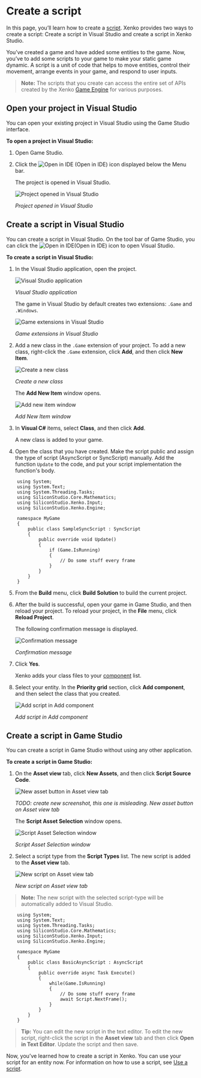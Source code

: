 # Create a script

In this page, you’ll learn how to create a [script](xref:scripting). Xenko provides two ways to create a script: Create a script in Visual Studio and create a script in Xenko Studio.

You’ve created a game and have added some entities to the game. Now, you’ve to add some scripts to your game to make your static game dynamic. A script is a unit of code that helps to move entities, control their movement, arrange events in your game, and respond to user inputs.

>**Note:** The scripts that you create can access the entire set of APIs created by the Xenko [Game Engine](xref:game-engine) for various purposes.

## Open your project in Visual Studio

You can open your existing project in Visual Studio using the Game Studio interface.

**To open a project in Visual Studio:**

1. Open Game Studio.
2. Click the ![Open in IDE](media/create-a-script-ide-icon.png) (Open in IDE) icon displayed below the Menu bar.

   The project is opened in Visual Studio.

   ![Project opened in Visual Studio](media/create-a-script-open-project.png)

   _Project opened in Visual Studio_

## Create a script in Visual Studio

You can create a script in Visual Studio. On the tool bar of Game Studio, you can click the ![Open in IDE](media/create-a-script-ide-icon.png)(Open in IDE) icon to open Visual Studio.

**To create a script in Visual Studio:**

1. In the Visual Studio application, open the project.

   ![Visual Studio application](media/create-a-script-visual-studio-application.png)

   _Visual Studio application_

   The game in Visual Studio by default creates two extensions: ```.Game``` and ```.Windows```.

   ![Game extensions in Visual Studio](media/create-a-script-game-extensions.png)

   _Game extensions in Visual Studio_

2. Add a new class in the ```.Game``` extension of your project. To add a new class, right-click the ```.Game``` extension, click **Add**, and then click **New Item**.

   ![Create a new class](media/create-a-script-create-new-class.png)

   _Create a new class_

   The **Add New Item** window opens.

   ![Add new item window](media/create-a-script-add-new-item-window.png)

   _Add New Item window_

3. In **Visual C#** items, select **Class**, and then click **Add**.

   A new class is added to your game.

4. Open the class that you have created. Make the script public and assign the type of script (AsyncScript or SyncScript) manually. Add the function ```Update``` to the code, and put your script implementation the function's body.

```
	using System;
	using System.Text;
	using System.Threading.Tasks;
	using SiliconStudio.Core.Mathematics;
	using SiliconStudio.Xenko.Input;
	using SiliconStudio.Xenko.Engine;
	
	namespace MyGame
	{
		public class SampleSyncScript : SyncScript
		{			
			public override void Update()
			{
				if (Game.IsRunning)
				{
					// Do some stuff every frame
				}
			}
		}
	}
```

5. From the **Build** menu, click **Build Solution** to build the current project.
6. After the build is successful, open your game in Game Studio, and then reload your project. To reload your project, in the **File** menu, click **Reload Project**.

   The following confirmation message is displayed.

   ![Confirmation message](media/create-a-script-confirmation-message.png)

   _Confirmation message_

7. Click **Yes**.

   Xenko adds your class files to your [component](xref:component) list.

8. Select your entity. In the **Priority grid** section, click **Add component**, and then select the class that you created.

   ![Add script in Add component](media/create-a-script-add-component.png)

   _Add script in Add component_

## Create a script in Game Studio

You can create a script in Game Studio without using any other application.

**To create a script in Game Studio:**

1. On the **Asset view** tab, click **New Assets**, and then click **Script Source Code**.

   ![New asset button in Asset view tab](media/create-a-script-new-asset.png)

   _TODO: create new screenshot, this one is misleading. New asset button on Asset view tab_

	The **Script Asset Selection** window opens.

   ![Script Asset Selection window](media/create-a-script-script-asset-selection.png)

   _Script Asset Selection window_

2. Select a script type from the **Script Types** list. The new script is added to the **Asset view** tab.

   ![New script on Asset view tab](media/create-a-script-new-script-asset-view.png)

   _New script on Asset view tab_

>**Note:** The new script with the selected script-type will be automatically added to Visual Studio.

```
    using System;
	using System.Text;
	using System.Threading.Tasks;
	using SiliconStudio.Core.Mathematics;
	using SiliconStudio.Xenko.Input;
	using SiliconStudio.Xenko.Engine;
	
	namespace MyGame
	{
		public class BasicAsyncScript : AsyncScript
		{	
			public override async Task Execute()
			{
				while(Game.IsRunning)
				{
					// Do some stuff every frame
					await Script.NextFrame();
				}
			}
		}
	}
```

>**Tip:** You can edit the new script in the text editor. To edit the new script, right-click the script in the **Asset view** tab and then click **Open in Text Editor**. Update the script and then save.

Now, you’ve learned how to create a script in Xenko. You can use your script for an entity now. For information on how to use a script, see [Use a script](use-a-script.md).